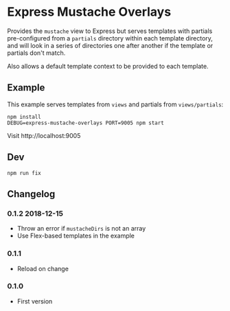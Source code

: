 # Express Mustache Overlays

Provides the `mustache` view to Express but serves templates with partials
pre-configured from a `partials` directory within each template directory, and
will look in a series of directories one after another if the template or
partials don't match.

Also allows a default template context to be provided to each template.

## Example

This example serves templates from `views` and partials from `views/partials`:

```
npm install
DEBUG=express-mustache-overlays PORT=9005 npm start
```

Visit http://localhost:9005

## Dev

```
npm run fix
```

## Changelog

### 0.1.2 2018-12-15

* Throw an error if `mustacheDirs` is not an array
* Use Flex-based templates in the example

### 0.1.1

* Reload on change

### 0.1.0

* First version
